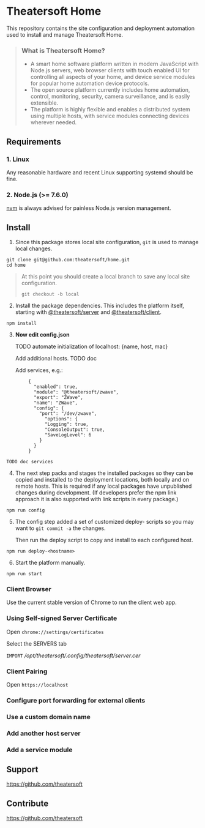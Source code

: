 # Theatersoft Home
This repository contains the site configuration and deployment automation used to install and manage Theatersoft Home.

> ### What is Theatersoft Home?
> * A smart home software platform written in modern JavaScript with Node.js servers, web browser clients with touch enabled UI for controlling all aspects of your home, and device service modules for popular home automation device protocols.
>* The open source platform currently includes home automation, control, monitoring, security, camera surveillance, and is easily extensible.
>* The platform is highly flexible and enables a distributed system using multiple hosts, with service modules connecting devices wherever needed.

## Requirements
### 1. **Linux**
 Any reasonable hardware and recent Linux supporting systemd should be fine.
### 2. **Node.js (>= 7.6.0)**

 [nvm](https://github.com/creationix/nvm) is always advised for painless Node.js version management.

## Install
1. Since this package stores local site configuration, `git` is used to manage local changes.
```
git clone git@github.com:theatersoft/home.git
cd home
```

> At this point you should create a local branch to save any local site configuration.
> ```
> git checkout -b local
> ```

2. Install the package dependencies. This includes the platform itself, starting with [@theatersoft/server](https://www.npmjs.com/package/@theatersoft/server) and [@theatersoft/client](https://www.npmjs.com/package/@theatersoft/server).
```
npm install
```

3. **Now edit config.json**

    TODO automate initialization of localhost: {name, host, mac}

    Add additional hosts. TODO doc

    Add services, e.g.:
```
        {
          "enabled": true,
          "module": "@theatersoft/zwave",
          "export": "ZWave",
          "name": "ZWave",
          "config": {
            "port": "/dev/zwave",
              "options": {
              "Logging": true,
              "ConsoleOutput": true,
              "SaveLogLevel": 6
            }
          }
        }
```

    TODO doc services

4. The next step packs and stages the installed packages so they can be copied and installed to the deployment locations, both locally and on remote hosts. This is required if any local packages have unpublished changes during development. (If developers prefer the npm link approach it is also supported with link scripts in every package.)

```
npm run config
```
5. The config step added a set of customized deploy-<host> scripts so you may want to `git commit -a` the changes.

    Then run the deploy script to copy and install to each configured host.

```
npm run deploy-<hostname>
```
6. Start the platform manually.
```
npm run start
```
### Client Browser
Use the current stable version of Chrome to run the client web app.

### Using Self-signed Server Certificate
Open `chrome://settings/certificates`

Select the SERVERS tab

`IMPORT` */opt/theatersoft/.config/theatersoft/server.cer*

### Client Pairing
Open `https://localhost`

### Configure port forwarding for external clients

### Use a custom domain name

### Add another host server

### Add a service module

## Support
https://github.com/theatersoft

## Contribute
https://github.com/theatersoft